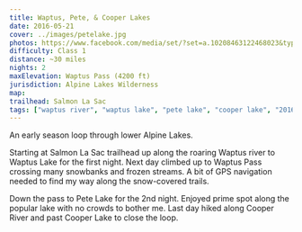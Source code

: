 ```yaml
---
title: Waptus, Pete, & Cooper Lakes
date: 2016-05-21
cover: ../images/petelake.jpg
photos: https://www.facebook.com/media/set/?set=a.10208463122468023&type=1&l=f247dce1cf
difficulty: Class 1
distance: ~30 miles
nights: 2
maxElevation: Waptus Pass (4200 ft)
jurisdiction: Alpine Lakes Wilderness
map:
trailhead: Salmon La Sac
tags: ["waptus river", "waptus lake", "pete lake", "cooper lake", "2016", "cascades", "washington", "hike", "20-30 miles", "alpine lakes", "cle elum", "navigation", "snow"]
---
```


An early season loop through lower Alpine Lakes.

Starting at Salmon La Sac trailhead up along the roaring Waptus river to Waptus Lake for the first night.
Next day climbed up to Waptus Pass crossing many snowbanks and frozen streams.
A bit of GPS navigation needed to find my way along the snow-covered trails.

Down the pass to Pete Lake for the 2nd night.  Enjoyed prime spot along the
popular lake with no crowds to bother me.  Last day hiked along Cooper River
and past Cooper Lake to close the loop.


